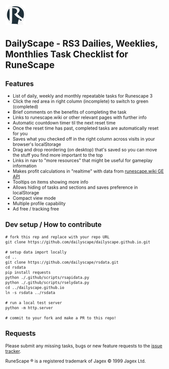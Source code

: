 [![DailyScape](./img/dailyscape.png)](https://dailyscape.github.io)
# DailyScape - RS3 Dailies, Weeklies, Monthlies Task Checklist for RuneScape

## Features
* List of daily, weekly and monthly repeatable tasks for Runescape 3
* Click the red area in right column (incomplete) to switch to green (completed)
* Brief comments on the benefits of completing the task
* Links to runescape.wiki or other relevant pages with further info
* Automatic countdown timer til the next reset time
* Once the reset time has past, completed tasks are automatically reset for you
* Saves what you checked off in the right column across visits in your browser's localStorage
* Drag and drop reordering (on desktop) that's saved so you can move the stuff you find more important to the top
* Links in nav to "more resources" that might be useful for gameplay information
* Makes profit calculations in "realtime" with data from [runescape.wiki GE API](https://runescape.wiki/w/User:Gaz_Lloyd/using_gemw#Exchange_API)
* Tooltips on items showing more info
* Allows hiding of tasks and sections and saves preference in localStorage
* Compact view mode
* Multiple profile capability
* Ad free / tracking free

## Dev setup / How to contribute

```
# fork this rep and replace with your repo URL
git clone https://github.com/dailyscape/dailyscape.github.io.git

# setup data import locally
cd ..
git clone https://github.com/dailyscape/rsdata.git
cd rsdata
pip install requests
python ./.github/scripts/rsapidata.py
python ./.github/scripts/rselydata.py
cd ../dailyscape.github.io
ln -s rsdata ../rsdata

# run a local test server
python -m http.server

# commit to your fork and make a PR to this repo!
```

## Requests

Please submit any missing tasks, bugs or new feature requests to the [issue tracker](https://github.com/dailyscape/dailyscape.github.io/issues).


RuneScape ® is a registered trademark of Jagex © 1999 Jagex Ltd.
